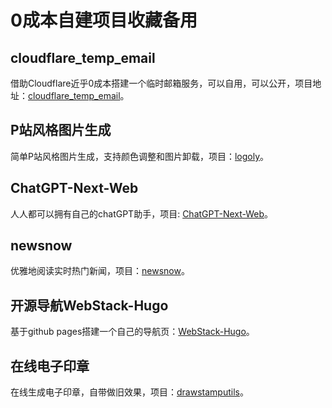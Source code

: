 # 0成本自建项目收藏备用

## cloudflare_temp_email

借助Cloudflare近乎0成本搭建一个临时邮箱服务，可以自用，可以公开，项目地址：[cloudflare_temp_email](https://github.com/dreamhunter2333/cloudflare_temp_email)。

## P站风格图片生成

简单P站风格图片生成，支持颜色调整和图片卸载，项目：[logoly](https://github.com/bestony/logoly)。

## ChatGPT-Next-Web

人人都可以拥有自己的chatGPT助手，项目: [ChatGPT-Next-Web](https://github.com/ChatGPTNextWeb/ChatGPT-Next-Web)。

## newsnow

优雅地阅读实时热门新闻，项目：[newsnow](https://github.com/ourongxing/newsnow)。

## 开源导航WebStack-Hugo

基于github pages搭建一个自己的导航页：[WebStack-Hugo](https://github.com/shenweiyan/WebStack-Hugo)。

## 在线电子印章

在线生成电子印章，自带做旧效果，项目：[drawstamputils](https://github.com/xxss0903/drawstamputils)。

